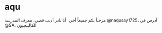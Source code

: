 # aqu
مرحباً بكم جميعاً أخي، أنا نادر أديب قصي، معرف المدرسة @naqusay1725، أدرس في @SA. الكالينجيون
